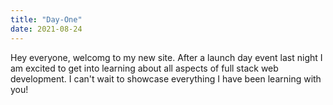 ```yaml
---
title: "Day-One"
date: 2021-08-24
---
```

Hey everyone, welcomg to my new site. After a launch day event last night I am excited to get into learning about all aspects of full stack web development. I can't wait to showcase everything I have been learning with you!

